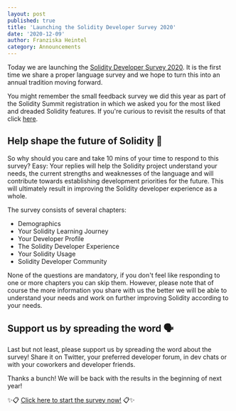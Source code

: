 ```yaml
---
layout: post
published: true
title: 'Launching the Solidity Developer Survey 2020'
date: '2020-12-09'
author: Franziska Heintel
category: Announcements
---
```


Today we are launching the [Solidity Developer Survey 2020](https://docs.google.com/forms/d/e/1FAIpQLSdcTPsWxuXmyG74t_zUI4pYQk1Y7mFcz03Owg4wJqrvRh7SsA/viewform?usp=sf_link). It is the first time we share a proper language survey and we hope to turn this into an annual tradition moving forward.

You might remember the small feedback survey we did this year as part of the Solidity Summit registration in which we asked you for the most liked and dreaded Solidity features. If you're curious to revisit the results of that click [here](https://twitter.com/solidity_lang/status/1258432533286584322?s=20).

## Help shape the future of Solidity 🔮

So why should you care and take 10 mins of your time to respond to this survey? Easy: Your replies will help the Solidity project understand your needs, the current strengths and weaknesses of the language and will contribute towards establishing development priorities for the future. This will ultimately result in improving the Solidity developer experience as a whole.

The survey consists of several chapters:

- Demographics
- Your Solidity Learning Journey
- Your Developer Profile
- The Solidity Developer Experience
- Your Solidity Usage
- Solidity Developer Community

None of the questions are mandatory, if you don't feel like responding to one or more chapters you can skip them. However, please note that of course the more information you share with us the better we will be able to understand your needs and work on further improving Solidity according to your needs.

## Support us by spreading the word 🗣️

Last but not least, please support us by spreading the word about the survey! Share it on Twitter, your preferred developer forum, in dev chats or with your coworkers and developer friends.

Thanks a bunch! We will be back with the results in the beginning of next year!

✨📋 [Click here to start the survey now!](https://docs.google.com/forms/d/e/1FAIpQLSdcTPsWxuXmyG74t_zUI4pYQk1Y7mFcz03Owg4wJqrvRh7SsA/viewform?usp=sf_link) 📋✨
